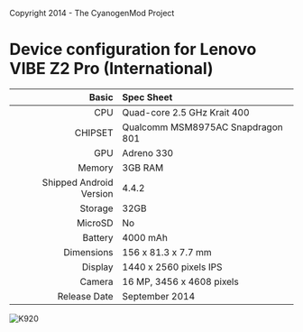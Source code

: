 Copyright 2014 - The CyanogenMod Project

Device configuration for Lenovo VIBE Z2 Pro (International)
=====================================

Basic   | Spec Sheet
-------:|:-------------------------
CPU     | Quad-core 2.5 GHz Krait 400
CHIPSET | Qualcomm MSM8975AC Snapdragon 801
GPU     | Adreno 330
Memory  | 3GB RAM
Shipped Android Version | 4.4.2
Storage | 32GB
MicroSD | No
Battery | 4000 mAh
Dimensions | 156 x 81.3 x 7.7 mm
Display | 1440 x 2560 pixels IPS
Camera  | 16 MP, 3456 x 4608 pixels
Release Date | September 2014


![K920](http://oi59.tinypic.com/i5n6zs.jpg "K920")